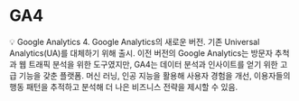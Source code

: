 # GA4

<aside>
💡 Google Analytics 4.
Google Analytics의 새로운 버전.
기존 Universal Analytics(UA)를 대체하기 위해 출시.
이전 버전의 Google Analytics는 방문자 추척과 웹 트래픽 분석을 위한 도구였지만, GA4는 데이터 분석과 인사이트를 얻기 위한 고급 기능을 갖춘 플랫폼.
머신 러닝, 인공 지능을 활용해 사용자 경험을 개선, 이용자들의 행동 패턴을 추적하고 분석해 더 나은 비즈니스 전략을 제시할 수 있음.

</aside>